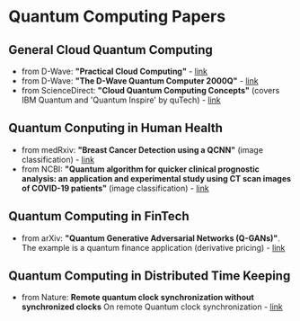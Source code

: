 # Quantum Computing Papers

## General Cloud Quantum Computing
- from D-Wave: **"Practical Cloud Computing"** - [link](https://github.com/lynnlangit/learning-quantum/blob/main/3_whitepapers/14-1047A-A_Practical_Quantum_Computing_An_Update.pdf)
- from D-Wave: **"The D-Wave Quantum Computer 2000Q"** - [link](https://github.com/lynnlangit/learning-quantum/blob/main/3_whitepapers/D-Wave%202000Q%20Tech%20Collateral_0117F.pdf)
- from ScienceDirect: **"Cloud Quantum Computing Concepts"** (covers IBM Quantum and 'Quantum Inspire' by quTech) - [link](https://github.com/lynnlangit/learning-quantum/blob/main/3_whitepapers/Cloud_Quantum_Computing_Concept_and_Development_A_.pdf)

## Quantum Conputing in Human Health
- from medRxiv: **"Breast Cancer Detection using a QCNN"** (image classification) - [link](https://github.com/lynnlangit/learning-quantum/blob/main/3_whitepapers/2020.06.21.20136655v1.full.pdf)
- from NCBI: **"Quantum algorithm for quicker clinical prognostic analysis: an application and experimental study using CT scan images of COVID-19 patients"** (image classification) - [link](https://github.com/lynnlangit/learning-quantum/blob/main/3_whitepapers/12911_2021_Article_1588.pdf)

## Quantum Computing in FinTech
- from arXiv: **"Quantum Generative Adversarial Networks (Q-GANs)"**. The example is a quantum finance application (derivative pricing) - [link](https://github.com/lynnlangit/learning-quantum/blob/main/3_whitepapers/qGan-FinTech.pdf)

## Quantum Computing in Distributed Time Keeping
- from Nature: **Remote quantum clock synchronization without synchronized clocks** On remote Quantum clock synchronization - [link](https://github.com/lynnlangit/learning-quantum/blob/main/3_whitepapers/remote-QCS.pdf)
